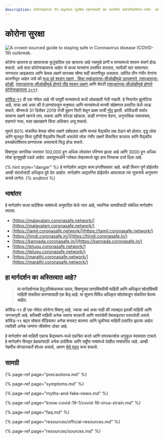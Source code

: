 ```yaml
---
description: कोरोनाव्हायरस रोग प्रादुर्भावात सुरक्षित राहण्यासाठी एक सत्यापित सार्वजनिकरित्या-स्त्रोत  मार्गदर्शक 
---
```


# कोरोना सुरक्षा

![A crowd-sourced guide to staying safe in Coronavirus disease \(COVID-19\) outbreak.](.gitbook/assets/coronasafe-logo.png)

कोरोना व्हायरस हा व्हायरसचा कुटूंबातिल एक व्हायरस आहे ज्यामुळे प्राणी व मानवांमध्ये श्वसन संसर्ग होऊ शकतो. असे सात कोरोनाव्हायरस आहेत जे सध्या मानवांना प्रभावित करतात, त्यापैकी चार सामान्यत: जगभरात आढळतात आणि केवळ लक्षणे सारख्या सौम्य सर्दी कारणीभूत असतात. उर्वरित तीन गंभीर रोगांना कारणीभूत आहेत जसे की [मध्य पूर्व श्वसन लक्षणं
, किंवा एमईआरएस-सीओव्हीमुळे उद्भवणारे, एसएआरएस-कोव्ही](https://www.who.int/emergencies/mers-cov/en/), [
एसएआरएस-सीओव्हीमुळे होणारे तीव्र श्वसन लक्षणं
](https://www.who.int/csr/sars/en/) आणि शेवटी [एसएआरएस-सीओव्हीमुळे होणारे कोरोनाव्हायरस २०१९](https://www.cdc.gov/coronavirus/2019-ncov/index.html).

[कोविड-१९](https://www.who.int/emergencies/diseases/novel-coronavirus-2019) ही एक नोवेल आहे जी यापूर्वी मानवांमध्ये कधी ओळखली गेली नव्हती. 
हे निसर्गात झुनोटिक आहे, याचा अर्थ असा की ते प्राण्यांपासून मनुष्यात आणि मानवांमध्ये मानवी संप्रेषणात प्रसारित केले जाऊ शकते. चीनमध्ये 31 डिसेंबर 2019 रोजी वुहान सिटी येथून प्रथम याची [नोंद](https://www.who.int/csr/don/05-january-2020-pneumonia-of-unkown-cause-china/en/) झाली. कोविडची सर्वात सामान्य लक्षणे म्हणजे ताप, थकवा आणि कोरडा खोकला. काही रुग्णांना वेदना, अनुनासिक रक्तसंचय, वाहणारे नाक, घसा खवखवणे किंवा अतिसार असू शकतो.

सुमारे 80% संक्रमित केवळ सौम्य लक्षणे दर्शवतात आणि मानक वैद्यकीय लक्ष देऊन बरे होतात. वृद्ध लोक आणि मूलभूत किंवा पूर्वीची वैद्यकीय स्थिती असलेले लोक गंभीर लक्षणे विकसित करतात आणि वैद्यकीय हस्तक्षेपाशिवाय प्राणघातक असल्याचे सिद्ध होऊ शकते.


विषाणूचा जागतिक स्तरावर 100,000 हून अधिक लोकांवर परिणाम झाला आहे आणि 3000 हून अधिक लोक मृत्यूमुखी पडले आहेत. डब्ल्यूएचओने ग्लोबल लेव्हलमध्ये खूप हाय रिस्कचा दर्जा दिला आहे.

{% hint style="danger" %}
हे मार्गदर्शन अद्याप काम प्रगतीपथावर आहे. काही विभाग पूर्ण होईपर्यंत आम्ही संदर्भासाठी अधिकृत दुवे देत आहोत. मार्गदर्शन अद्यतनित होईपर्यंत आपल्याला त्या सूचनांचे अनुसरण करावे लागेल.
{% endhint %}

## भाषांतर

हे मार्गदर्शन सध्या प्रादेशिक भाषांमध्ये अनुवादित केले जात आहे, स्थानिक सामग्रीसाठी संबंधित मार्गदर्शन तपासा.

* [https://malayalam.coronasafe.network/](https://malayalam.coronasafe.network/)
* [https://tamil.coronasafe.network/](https://tamil.coronasafe.network/)
* [https://hindi.coronasafe.in/](https://hindi.coronasafe.in/)
* [https://kannada.coronasafe.in/](https://kannada.coronasafe.in/)
* [https://telugu.coronasafe.network/](https://telugu.coronasafe.network/)
* [https://marathi.coronasafe.network/](https://marathi.coronasafe.network/)


## हा मार्गदर्शन का अस्तित्वात आहे?

> **या मार्गदर्शनाचा हेतू प्रतिबंधात्मक उपाय, विषाणूच्या ताणाविषयीची माहिती आणि अधिकृत स्रोतांविषयी माहिती संकलित करण्यासाठी एक केंद्र आहे. या सूचना विविध अधिकृत स्रोतांकडून संकलित केल्या आहेत.**

कोविड-१९ ही एक नोवेल कोरोना विषाणू आहे, ज्याचा अर्थ असा नाही की त्याबद्दल इतकी माहिती आणि जनजागृती आहे. बरीचशी माहिती अनेक स्वतंत्र सरकारी आणि स्वयंसेवी वेबसाइटवर पसरलेली असते. कोविड-१९ बद्दल सोशल मीडियावर अनेक बनावट बातम्या आणि चुकीच्या माहिती प्रसारित झाल्या आहेत त्यापैकी अनेक जणांना जीवघेणा धोका आहे.

हे मार्गदर्शन सर्व माहिती एकाच केंद्रस्थान-मध्ये एकत्रित करते आणि वापरकर्त्यास अनुकूल स्वरूपात टाकते. हे मार्गदर्शन विस्तृत प्रेक्षकांसाठी अनेक प्रादेशिक आणि राष्ट्रीय भाषांमध्ये देखील भाषांतरित आहे. आम्ही नेहमीच योगदानकर्ते शोधत असतो, आपण [येथे मदत](https://www.coronasafe.in/contribute) करू शकतो.

## **सामग्री**

{% page-ref page="precautions.md" %}

{% page-ref page="symptoms.md" %}

{% page-ref page="myths-and-fake-news.md" %}

{% page-ref page="know-covid-19-1/covid-19-virus-strain.md" %}

{% page-ref page="faq.md" %}

{% page-ref page="resources/official-resources.md" %}

{% page-ref page="resources/sources.md" %}

